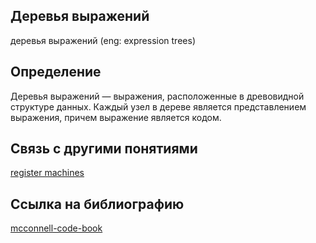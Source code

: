 ## Деревья выражений 
деревья выражений  (eng: expression trees) 

## Определение
Деревья выражений —  выражения, расположенные в древовидной структуре данных. Каждый узел в дереве является представлением выражения, причем выражение является кодом. 

## Связь с другими понятиями

[register machines](https://github.com/vernikkkkkkkkkkkkkkkkkkk/concept/blob/main/virtual%20machines/register%20machines/register%20machines.md)

## Cсылка на библиографию

[mcconnell-code-book](https://github.com/vernikkkkkkkkkkkkkkkkkkk/concept/blob/main/bibliography/instruction%20set/mcconnell-code-book.md)
